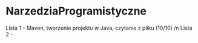# NarzedziaProgramistyczne
Lista 1 - Maven, tworzenie projektu w Java, czytanie z pliku (10/10) /n
Lista 2 - 
